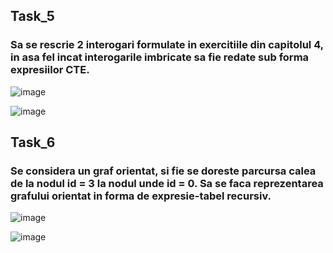 ## Task_5
### Sa se rescrie 2 interogari formulate in exercitiile din capitolul 4, in asa fel incat interogarile imbricate sa fie redate sub forma expresiilor CTE.
![image](https://user-images.githubusercontent.com/32772799/49695654-eaf70400-fba6-11e8-8d90-54d7b067c6f0.png)

![image](https://user-images.githubusercontent.com/32772799/49695664-0cf08680-fba7-11e8-9113-409339071964.png)


## Task_6
### Se considera un graf orientat, si fie se doreste parcursa calea de la nodul id = 3 la nodul unde id = 0. Sa se faca reprezentarea grafului orientat in forma de expresie-tabel recursiv.

![image](https://user-images.githubusercontent.com/32772799/49695713-de26e000-fba7-11e8-9844-a1f67a7e08a5.png)


![image](https://user-images.githubusercontent.com/32772799/49695710-d5360e80-fba7-11e8-9b12-7b1500c1a023.png)
